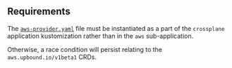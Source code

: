 ## Requirements

The [`aws-provider.yaml`](./aws-provider.yaml) file must be instantiated as a part of the `crossplane` application
kustomization rather than in the `aws` sub-application.

Otherwise, a race condition will persist relating to the `aws.upbound.io/v1beta1` CRDs. 
